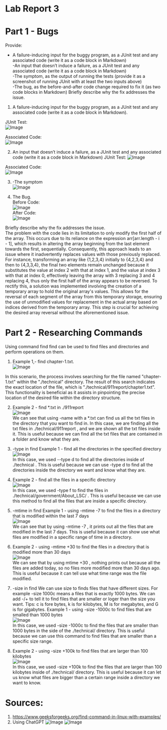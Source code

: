 # Lab Report 3  
# Part 1 - Bugs  
Provide:  
- A failure-inducing input for the buggy program, as a JUnit test and any associated code (write it as a code block in Markdown)  
-An input that doesnʼt induce a failure, as a JUnit test and any associated code (write it as a code block in Markdown)  
-The symptom, as the output of running the tests (provide it as a screenshot of running JUnit with at least the two inputs above)  
-The bug, as the before-and-after code change required to fix it (as two code blocks in Markdown) Briefly describe why the fix addresses the issue.  
1. A failure-inducing input for the buggy program, as a JUnit test and any associated code (write it as a code block in Markdown).
 
JUnit Test:  
![Image](lab31.png)

Associated Code:  
![Image](lab32.png) 

2. An input that doesnʼt induce a failure, as a JUnit test and any associated code (write it as a
code block in Markdown)
  JUnit Test:
![Image](lab33.png)

Associated Code:  
![Image](lab32.png)   

3. -The symptom  
![Image](lab2pt1.png)  

4. The Bug.  
Before Code:  
   ![Image](lab32.png)  
After Code:  
  ![Image](lab36.png)

Briefly describe why the fix addresses the issue.  
The problem with the code lies in its limitation to only modify the first half of the array. This occurs due to its reliance on the expression arr[arr.length - i - 1], which results in altering the array beginning from the last element towards the first, sequentially. Consequently, this approach leads to an issue where it inadvertently replaces values with those previously replaced. For instance, transforming an array like {1,2,3,4} initially to {4,2,3,4} and then to {4,3,3,4}, the final two elements remain unchanged because it substitutes the value at index 2 with that at index 1, and the value at index 3 with that at index 0, effectively leaving the array with 3 replacing 3 and 4 replacing 4, thus only the first half of the array appears to be reversed. To rectify this, a solution was implemented involving the creation of a temporary array to hold the original array's values. This allows for the reversal of each segment of the array from this temporary storage, ensuring the use of unmodified values for replacement in the actual array based on indices derived from the temporary array. This step is crucial for achieving the desired array reversal without the aforementioned issue.  

# Part 2 - Researching Commands  
Using command find find can be used to find files and directories and perform operations on
them.  
1. Example 1,- find chapter-1.txt.  
  ![Image](lab3pt21.png)

In this scenario, the process involves searching for the file named "chapter-1.txt" within the "./technical" directory. The result of this search indicates the exact location of the file, which is "./technical/911report/chapter1.txt". This functionality is beneficial as it assists in pinpointing the precise location of the desired file within the directory structure.  

2. Example 2 - find *.txt in ./911report  
![Image](lab3pt22.png)  
   We can see that using -name with a *.txt can find us all the txt files in the directory that you
want to find in. In this case, we are finding all the txt files in ./technical/911report , and we are
shown all the txt files inside it. This is useful because we can find all the txt files that are contained
in a folder and know what they are.

3. -type in find Example 1 - find all the directories in the specified directory  
   ![Image](lab3pt23.png)  
   In this case, we used --type d to find all the directories inside of ./technical . This is
useful because we can use -type d to find all the directories inside the directory we want
and know what they are.

4. Example 2 - find all the files in a specific directory  
  ![Image](lab3pt24.png)  
  In this case, we used -type f to find the files in ./technical/government/About_LSC/ . This is
useful because we can use this method to find all the files that are inside a specific directory.

5. -mtime in find Example 1 - using -mtime -7 to find the files in a directory that is modified within the last 7 days  
  ![Image](lab3pt25.png)  
  We can see that by using -mtime -7 , it prints out all the files that are modified in the last 7
days. This is useful because it can show use what files are modified in a specific range of time
in a directory.  

6. Example 2 - using -mtime +30 to find the files in a directory that is modified more than 30 days  
![Image](lab3pt26.png)   
   We can see that by using mtime +30 , nothing prints out because all the files are added today, so
no files more modified more than 30 days ago. This is useful because it can tell use what time
range was the file modified.  

7. -size in find We can use size to finds files that have different sizes. For example -size
1000c means a files that is exactly 1000 bytes. We can add -/+ to tell it to find files that are
smaller or loger than the size you want. Tips: c is fore bytes, k is for kilobytes, M is for
megabytes, and G is for gigabytes. Example 1 - using -size -1000c to find files that are
smalled than 1000 bytes  
![Image](lab3pt27.png)  
 In this case, we used -size -1000c to find the files that are smaller than 1000 bytes in the side
of the ./technical/ directory. This is useful because we can use this command to find files
that are smaller than a specific size range.  

8. Example 2 - using -size +100k to find files that are larger than 100 kilobytes  
![Image](lab3pt28.png)  
  In this case, we used -size +100k to find the files that are larger than 100 kilobytes inside of
./technical/ directory. This is useful because it can let us know what files are bigger than a
certain range inside a directory we want to know.  

# Sources:
1. https://www.geeksforgeeks.org/find-command-in-linux-with-examples/
2. Using ChatGPT
![Image](lab3pt29.png)
![Image](lab3pt20.png) 

